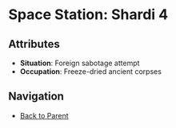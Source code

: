 # Space Station: Shardi 4

## Attributes
- **Situation**: Foreign sabotage attempt
- **Occupation**: Freeze-dried ancient corpses


## Navigation
- [Back to Parent](../)
